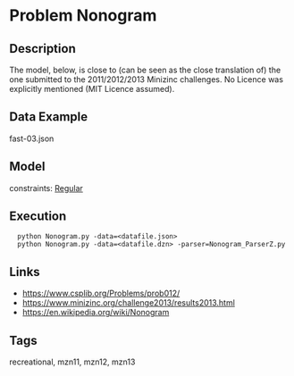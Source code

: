 # Problem Nonogram
## Description
The model, below, is close to (can be seen as the close translation of) the one submitted to the 2011/2012/2013 Minizinc challenges.
No Licence was explicitly mentioned (MIT Licence assumed).

## Data Example
  fast-03.json

## Model
  constraints: [Regular](http://pycsp.org/documentation/constraints/Regular)

## Execution
```
  python Nonogram.py -data=<datafile.json>
  python Nonogram.py -data=<datafile.dzn> -parser=Nonogram_ParserZ.py
```

## Links
  - https://www.csplib.org/Problems/prob012/
  - https://www.minizinc.org/challenge2013/results2013.html
  - https://en.wikipedia.org/wiki/Nonogram

## Tags
  recreational, mzn11, mzn12, mzn13
